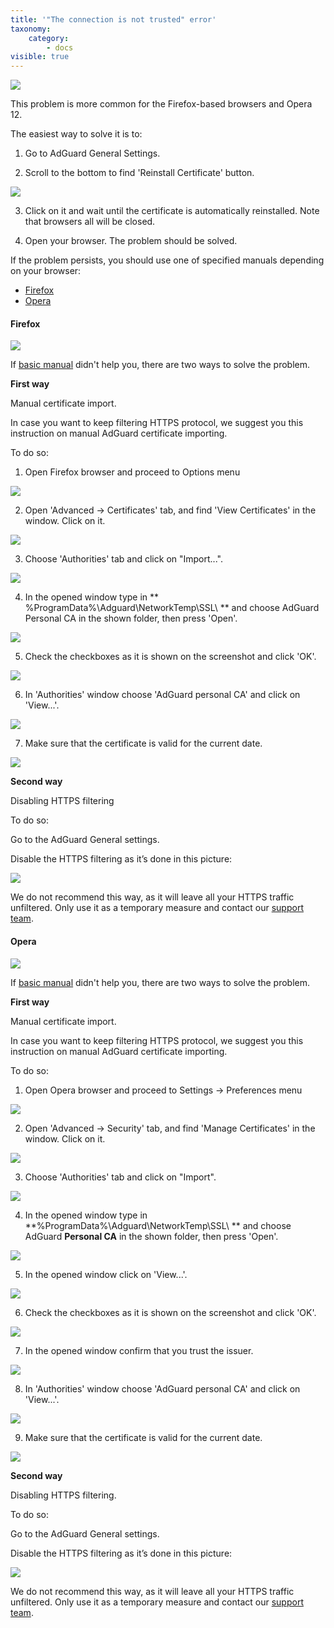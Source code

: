 ```yaml
---
title: '"The connection is not trusted" error'
taxonomy:
    category:
        - docs
visible: true
---
```


![](https://cdn.adguard.com/public/Adguard/kb/en/cert_en.png)

This problem is more common for the Firefox-based browsers and Opera 12.

<a name="basic"></a>
The easiest way to solve it is to:

1. Go to AdGuard General Settings.

2. Scroll to the bottom to find 'Reinstall Certificate' button.

![](cert_en.png?cropResize=700,500)

3. Click on it and wait until the certificate is automatically reinstalled. Note that browsers all will be closed.

4. Open your browser. The problem should be solved.

If the problem persists, you should use one of specified manuals depending on your browser:
 

* [Firefox](#firefox)
* [Opera](#opera)

<!---
* [Comodo IceDragon](#comodo)
* [K-Meleon](#k-meleon)
--->

<a name="firefox"></a>
#### Firefox

![](ffox_en_1.png)

If [basic manual](#basic) didn't help you, there are two ways to solve the problem.

**First way**

Manual certificate import.

In case you want to keep filtering HTTPS protocol, we suggest you this instruction on manual AdGuard certificate importing.

To do so:
1. Open Firefox browser and proceed to Options menu

![](ffox_en_2.png)

2. Open 'Advanced -> Certificates' tab, and find 'View Certificates' in the window. Click on it.

![](ffox_en_3.png)


3. Choose 'Authorities' tab and click on "Import...".

![](ffox_en_4.png)

4. In the opened window type in ** %ProgramData%\Adguard\NetworkTemp\SSL\ ** and choose AdGuard Personal CA in the shown folder, then press 'Open'.

![](ffox_en_5.png)

5. Check the checkboxes as it is shown on the screenshot and click 'OK'.

![](ffox_cert_trust_en.png)

6. In 'Authorities' window choose 'AdGuard personal CA' and click on 'View...'.

![](ffox_en_7.png)


7. Make sure that the certificate is valid for the current date.

![](ffox_en_8.png)

**Second way**

Disabling HTTPS filtering

To do so:

Go to the AdGuard General settings.

Disable the HTTPS filtering as it’s done in this picture:

![](https_en2.png)

We do not recommend this way, as it will leave all your HTTPS traffic unfiltered. Only use it as a temporary measure and contact our [support team](/technical-support).

<a name="opera"></a>
#### Opera

![](opera_en_1.png)

If [basic manual](#basic) didn't help you, there are two ways to solve the problem.

**First way**

Manual certificate import.

In case you want to keep filtering HTTPS protocol, we suggest you this instruction on manual AdGuard certificate importing.

To do so:
1. Open Opera browser and proceed to Settings -> Preferences menu

![](opera_en_2.png)

2. Open 'Advanced -> Security' tab, and find 'Manage Certificates' in the window. Click on it.

![](opera_en_3.png)

3. Choose 'Authorities' tab and click on "Import".

![](opera_en_4.png)


4. In the opened window type in **%ProgramData%\Adguard\NetworkTemp\SSL\ ** and choose AdGuard **Personal CA** in the shown folder, then press 'Open'.

![](opera_en_5.png)


5. In the opened window click on 'View...'.

![](opera_en_6.png)

6. Check the checkboxes as it is shown on the screenshot and click 'OK'.

![](opera_en_7.png)

7. In the opened window confirm that you trust the issuer.

![](opera_en_8.png)

8. In 'Authorities' window choose 'AdGuard personal CA' and click on 'View...'.

![](opera_en_9.png)

9. Make sure that the certificate is valid for the current date.

![](opera_en_10.png)

**Second way**

Disabling HTTPS filtering.

To do so:

Go to the AdGuard General settings.

Disable the HTTPS filtering as it’s done in this picture:

![](https_en2.png)

We do not recommend this way, as it will leave all your HTTPS traffic unfiltered. Only use it as a temporary measure and contact our [support team](/technical-support).

<!---
<a name="comodo"></a>
#### Comodo IceDragon

**Adding a security certificate Comodo IceDragon browser.**

If you are using Comodo Icedargon browser, then after installation of AdGuard you are going to have a problem with visiting websites, protected by a security certificate (https).

To solve this problem you need to install the AdGuard root certificate or disable https filtering.

**Instructions for a Comodo IceDragon browser.**

If when using a Comodo IceDragon browser with enabled https filtering you see the message that shown below, you need to install the AdGuard root certificate or disable https filtering in the AdGuard network settings.

![](IceDragon_EN_1.png)

Go to Browser Settings, in the "Advanced" tab click on the "Certificates" and then on "View certificates".

![](IceDragon_EN_2.png)

In the opened window select “Authorities” tab and click on “Import…”.

![](IceDragon_EN_3.png)


In the appeared window, type in the address bar: ** %ProgramData%\Adguard\NetworkTemp\SSL** and press Enter.

![](IceDragon_EN_4.png)

Choose “AdGuard CA.rar” from the list anf click “Open”.

![](IceDragon_EN_5.png)

In the appeared window, you need to select the purposes for which you are importing the certificate. Select all of the proposed options by putting a “tick” next to them and then press the "OK" button.

![](IceDragon_EN_6.png)


Click “Ok” once again.

![](IceDragon_EN_7.png)

After adding the certificate, restart the browser.

![](IceDragon_EN_8.png)




<a name="k-meleon"></a>
#### K-Meleon

##### Adding a security certificate to K-Meleon browser

If you are using K-Meleon browser, then after installation of AdGuard you are going to have a problem with visiting websites, protected by a security certificate (https).

To solve this problem you need to install the AdGuard root certificate or disable https filtering.

##### Instructions for a K-Meleon browser

If a browser shows you the following message, when you visit the website protected by a certificate, then you need to install the root certificate.

![](K-Meleon_1_EN.png)

To install the root certificate, follow the instructions below. Go to the “Tools” tab, then "View details", then click on "View certificates".

![](K-Meleon_2_EN.png)

In the opened window, select the tab "Authorities" and click "Import".

![](K-Meleon_3_EN.png)

In the appeared window, type in the address bar: % ProgramData% \ AdGuard \ NetworkTemp \ SSL and press Enter.

![](K-Meleon_4_EN.png)

Choose “AdGuard CA.rar” from the list and click “Open”.

![](K-Meleon_5_EN.png)

In the opened window, tick all the boxes and press "OK".

![](K-Meleon_6_EN.png)

Click “OK” once again.

![](K-Meleon_7_EN.png)

After adding the certificate, restart the browser.

![](K-Meleon_8_EN.png)

--->
